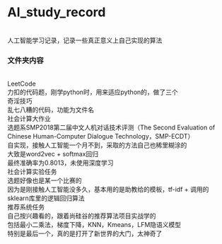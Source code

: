 # AI_study_record
<br>人工智能学习记录，记录一些真正意义上自己实现的算法

### 文件夹内容

<br>LeetCode 
<br>	力扣的代码题，刚学python时，用来适应python的，做了三个
<br>奇淫技巧 
<br>	乱七八糟的代码，功能为文件名
<br>社会计算大作业
<br>	选题系SMP2018第二届中文人机对话技术评测（The Second Evaluation of Chinese Human-Computer Dialogue Technology，SMP-ECDT）
<br>	自实现，接触人工智能一个月不到，采取的方法自己也稀里糊涂的
<br>	大致是word2vec + softmax回归
<br>	最终准确率为0.8013，未使用深度学习
<br>社会计算实验任务
<br>	选题好像也是某一个比赛的
<br>	因为是刚接触人工智能没多久，基本用的是助教给的模板，tf-idf + 调用的sklearn库里的逻辑回归算法
<br>推荐系统任务
<br>	自己按兴趣看的，跟着尚硅谷的推荐算法项目实战学的
<br>	包括最小二乘法，梯度下降，KNN，Kmeans，LFM隐语义模型
<br>	特别是最后一个，真的是打开了新世界的大门，太神奇了
<br>
